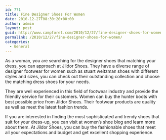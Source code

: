 ```yaml
---
id: 771
title: Fine Designer Shoes For Women
date: 2010-12-27T08:30:20+00:00
author: admin
layout: post
guid: http://www.campforet.com/2010/12/27/fine-designer-shoes-for-women/
permalink: /2010/12/27/fine-designer-shoes-for-women/
categories:
  - General
---
```

As a woman, you are searching for the designer shoes that matching your dress, you can approach at Jildor Shoes. They have a diverse range of designer footwear for women such as stuart weitzman shoes with different styles and sizes, you can check out their outstanding collection and choose the matching dress shoes for your needs.

They are well experienced in this field of footwear industry and provide the friendly service for their customers. Women can buy the hunter boots with best possible price from Jildor Shoes. Their footwear products are quality as well as meet the latest fashion trends.

If you are interested in finding the most sophisticated and trendy shoes that suit for your dress-up, you can visit at women&#8217;s shoe blog and learn more about them. At Jildor Shoes, you can buy the fashionable shoes that meet all your expectations and budget and get excellent shopping experience.